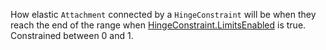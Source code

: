 How elastic `Attachment` connected by a `HingeConstraint` will be when they reach the end of the range  when [HingeConstraint.LimitsEnabled](https://developer.roblox.com/api-reference/property/HingeConstraint/LimitsEnabled) is true. Constrained between 0 and 1.